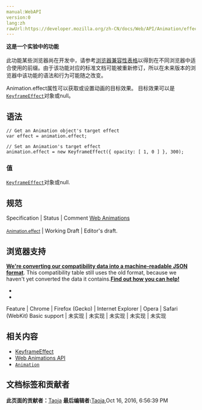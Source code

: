 ```yaml
---
manual:WebAPI
version:0
lang:zh
rawUrl:https://developer.mozilla.org/zh-CN/docs/Web/API/Animation/effect
---
```






**这是一个实验中的功能**<br></br>此功能某些浏览器尚在开发中，请参考[浏览器兼容性表格](%22577 "")以得到在不同浏览器中适合使用的前缀。由于该功能对应的标准文档可能被重新修订，所以在未来版本的浏览器中该功能的语法和行为可能随之改变。




Animation.effect属性可以获取或设置动画的目标效果。 目标效果可以是[`KeyframeEffect`](%2847 "此页面仍未被本地化, 期待您的翻译!")对象或null。


## 语法<a name="语法"></a>

```
// Get an Animation object's target effect
var effect = animation.effect;

// Set an Animation's target effect
animation.effect = new KeyframeEffect({ opacity: [ 1, 0 ] }, 300);
```


### 值<a name="值"></a>


[`KeyframeEffect`](%2847 "此页面仍未被本地化, 期待您的翻译!")对象或null.


## 规范<a name="规范"></a>
Specification | Status | Comment 
[Web Animations<br></br><small>Animation.effect</small>](%22578 "") | Working Draft | Editor&#39;s draft. 


## 浏览器支持<a name="浏览器支持"></a>


**[We&#39;re converting our compatibility data into a machine-readable JSON format](%3344 "")**. This compatibility table still uses the old format, because we haven&#39;t yet converted the data it contains.**[Find out how you can help!](%3392 "")**


* 
* 
Feature | Chrome | Firefox (Gecko) | Internet Explorer | Opera | Safari (WebKit) 
Basic support | 未实现 | 未实现 | 未实现 | 未实现 | 未实现 









## 相关内容<a name="相关内容"></a>

* [KeyframeEffect](%3477 "")
* [Web Animations API](%3476 "")
* [`Animation`](%2532 "Web 动画 API的动画接口表示一个单个动画播放器并且提供用于一个动画节点或源的回放控制和一个时间轴。")



## 文档标签和贡献者
**此页面的贡献者：**[Taoja](%3471 "")
**最后编辑者:**[Taoja](%3471 ""),<time>Oct 16, 2016, 6:56:39 PM</time>


